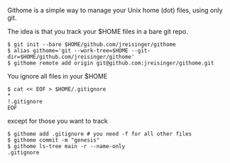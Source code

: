Githome is a simple way to manage your Unix home (dot) files, using only git.

The idea is that you track your $HOME files in a bare git repo.

```
$ git init --bare $HOME/github.com/jreisinger/githome
$ alias githome='git --work-tree=$HOME --git-dir=$HOME/github.com/jreisinger/githome'
$ githome remote add origin git@github.com:jreisinger/githome.git
```

You ignore all files in your $HOME

```
$ cat << EOF > $HOME/.gitignore
*
!.gitignore
EOF
```

except for those you want to track

```
$ githome add .gitignore # you need -f for all other files
$ githome commit -m "genesis"
$ githome ls-tree main -r --name-only
.gitignore
```
